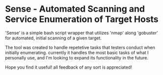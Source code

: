# Sense - Automated Scanning and Service Enumeration of Target Hosts
'Sense' is a simple bash script wrapper that utilizes 'nmap' along 'gobuster' for automated, initial scanning of a given target.

The tool was created to handle repetetive tasks that testers conduct when initially enumerating. currently it handles the most basic tasks of what I personally use, and I'm looking to expand its functionality in the future.

Hope you find it useful! all feedback of any sort is appreciated!
